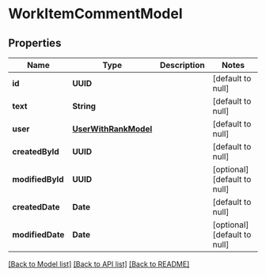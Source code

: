 # WorkItemCommentModel
## Properties

| Name | Type | Description | Notes |
|------------ | ------------- | ------------- | -------------|
| **id** | **UUID** |  | [default to null] |
| **text** | **String** |  | [default to null] |
| **user** | [**UserWithRankModel**](UserWithRankModel.md) |  | [default to null] |
| **createdById** | **UUID** |  | [default to null] |
| **modifiedById** | **UUID** |  | [optional] [default to null] |
| **createdDate** | **Date** |  | [default to null] |
| **modifiedDate** | **Date** |  | [optional] [default to null] |

[[Back to Model list]](../README.md#documentation-for-models) [[Back to API list]](../README.md#documentation-for-api-endpoints) [[Back to README]](../README.md)

